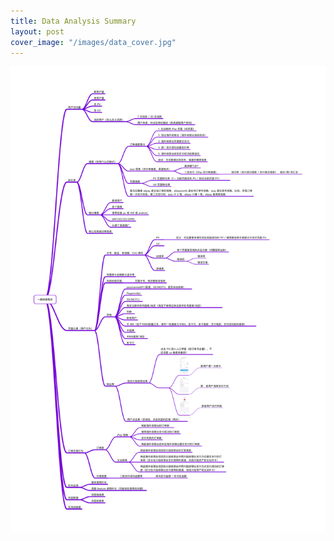```yaml
---
title: Data Analysis Summary
layout: post
cover_image: "/images/data_cover.jpg"
---
```

![](/images/data_1.jpg)
